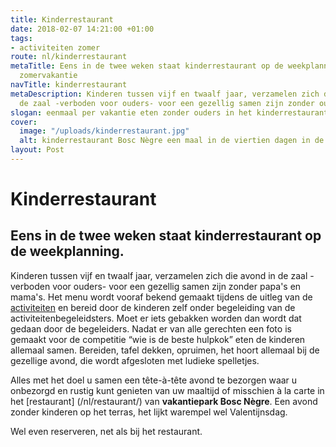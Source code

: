 ```yaml
---
title: Kinderrestaurant
date: 2018-02-07 14:21:00 +01:00
tags:
- activiteiten zomer
route: nl/kinderrestaurant
metaTitle: Eens in de twee weken staat kinderrestaurant op de weekplanning van de
  zomervakantie
navTitle: kinderrestaurant
metaDescription: Kinderen tussen vijf en twaalf jaar, verzamelen zich die avond in
  de zaal -verboden voor ouders- voor een gezellig samen zijn zonder ouders
slogan: eenmaal per vakantie eten zonder ouders in het kinderrestaurant wat een feest
cover:
  image: "/uploads/kinderrestaurant.jpg"
  alt: kinderrestaurant Bosc Nègre een maal in de viertien dagen in de zomer
layout: Post
---
```


# Kinderrestaurant

## Eens in de twee weken staat kinderrestaurant op de weekplanning.

Kinderen tussen vijf en twaalf jaar, verzamelen zich die avond in de zaal -verboden voor ouders- voor een gezellig samen zijn zonder papa's en mama's.
Het menu wordt vooraf bekend gemaakt tijdens de uitleg van de [activiteiten](https://www.boscnegre-vacances.com/nl/animatie/) en bereid door de kinderen zelf onder begeleiding van de activiteitenbegeleidsters. Moet er iets gebakken worden dan wordt dat gedaan door de begeleiders.
Nadat er van alle gerechten een foto is gemaakt voor de competitie “wie is de beste hulpkok” eten de kinderen allemaal samen. Bereiden, tafel dekken, opruimen, het hoort allemaal bij de gezellige avond, die wordt afgesloten met ludieke spelletjes.

Alles met het doel u samen een tête-à-tête avond te bezorgen waar u onbezorgd en rustig kunt genieten van uw maaltijd of misschien à la carte in het [restaurant] (/nl/restaurant/) van **vakantiepark Bosc Nègre**. Een avond zonder kinderen op het terras, het lijkt warempel wel Valentijnsdag.

Wel even reserveren, net als bij het restaurant.
